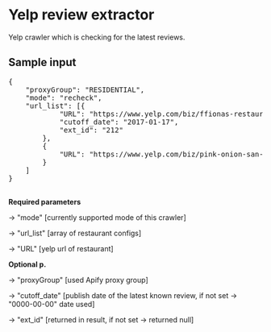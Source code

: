 # Yelp review extractor
Yelp crawler which is checking for the latest reviews.

## Sample input

<pre>
{
    "proxyGroup": "RESIDENTIAL",
    "mode": "recheck",
    "url_list": [{
            "URL": "https://www.yelp.com/biz/ffionas-restaurant-london",
            "cutoff_date": "2017-01-17",
            "ext_id": "212"
        },
        {
            "URL": "https://www.yelp.com/biz/pink-onion-san-francisco"
        }
    ]
}

</pre>

<b>Required parameters</b>
<p>
-> "mode" [currently supported mode of this crawler]
</p><p>
-> "url_list" [array of restaurant configs]</p><p>
    -> "URL" [yelp url of restaurant]
</p>
<b>Optional p.</b>
<p>
-> "proxyGroup" [used Apify proxy group]
</p><p>
    -> "cutoff_date" [publish date of the latest known review, if not set -> "0000-00-00" date used]</p><p>
    -> "ext_id" [returned in result, if not set -> returned null]
</p>
